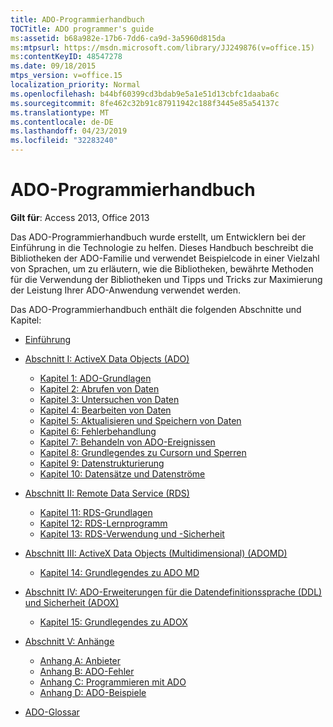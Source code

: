 ```yaml
---
title: ADO-Programmierhandbuch
TOCTitle: ADO programmer's guide
ms:assetid: b68a982e-17b6-7dd6-ca9d-3a5960d815da
ms:mtpsurl: https://msdn.microsoft.com/library/JJ249876(v=office.15)
ms:contentKeyID: 48547278
ms.date: 09/18/2015
mtps_version: v=office.15
localization_priority: Normal
ms.openlocfilehash: b44bf60399cd3bdab9e5a1e51d13cbfc1daaba6c
ms.sourcegitcommit: 8fe462c32b91c87911942c188f3445e85a54137c
ms.translationtype: MT
ms.contentlocale: de-DE
ms.lasthandoff: 04/23/2019
ms.locfileid: "32283240"
---
```

# <a name="ado-programmers-guide"></a>ADO-Programmierhandbuch

**Gilt für**: Access 2013, Office 2013

Das ADO-Programmierhandbuch wurde erstellt, um Entwicklern bei der Einführung in die Technologie zu helfen. Dieses Handbuch beschreibt die Bibliotheken der ADO-Familie und verwendet Beispielcode in einer Vielzahl von Sprachen, um zu erläutern, wie die Bibliotheken, bewährte Methoden für die Verwendung der Bibliotheken und Tipps und Tricks zur Maximierung der Leistung Ihrer ADO-Anwendung verwendet werden.

Das ADO-Programmierhandbuch enthält die folgenden Abschnitte und Kapitel:

- [Einführung](introduction-to-ado-programming.md)
  
- [Abschnitt I: ActiveX Data Objects (ADO)](section-i-activex-data-objects.md)
    
    - [Kapitel 1: ADO-Grundlagen](chapter-1-ado-fundamentals.md)
    - [Kapitel 2: Abrufen von Daten](chapter-2-getting-data.md)
    - [Kapitel 3: Untersuchen von Daten](chapter-3-examining-data.md)
    - [Kapitel 4: Bearbeiten von Daten](chapter-4-editing-data.md)
    - [Kapitel 5: Aktualisieren und Speichern von Daten](chapter-5-updating-and-persisting-data.md)
    - [Kapitel 6: Fehlerbehandlung](chapter-6-error-handling.md)
    - [Kapitel 7: Behandeln von ADO-Ereignissen](chapter-7-handling-ado-events.md)
    - [Kapitel 8: Grundlegendes zu Cursorn und Sperren](chapter-8-understanding-cursors-and-locks.md)
    - [Kapitel 9: Datenstrukturierung](chapter-9-data-shaping.md)
    - [Kapitel 10: Datensätze und Datenströme](chapter-10-records-and-streams.md)

- [Abschnitt II: Remote Data Service (RDS)](section-ii-remote-data-service.md)
    
    - [Kapitel 11: RDS-Grundlagen](chapter-11-rds-fundamentals.md)
    - [Kapitel 12: RDS-Lernprogramm](chapter-12-rds-tutorial.md)
    - [Kapitel 13: RDS-Verwendung und -Sicherheit](chapter-13-rds-usage-and-security.md)

- [Abschnitt III: ActiveX Data Objects (Multidimensional) (ADOMD)](section-iii-ado-multidimensional-ado-md.md)
    
    - [Kapitel 14: Grundlegendes zu ADO MD](chapter-14-ado-md-fundamentals.md)

- [Abschnitt IV: ADO-Erweiterungen für die Datendefinitionssprache (DDL) und Sicherheit (ADOX)](section-iv-ado-extensions-for-data-definition-language-and-security-adox.md)
    
    - [Kapitel 15: Grundlegendes zu ADOX](chapter-15-adox-fundamentals.md)

- [Abschnitt V: Anhänge](section-v-appendixes.md)
    
    - [Anhang A: Anbieter](appendix-a-providers.md)
    - [Anhang B: ADO-Fehler](appendix-b-ado-errors.md)
    - [Anhang C: Programmieren mit ADO](appendix-c-programming-with-ado.md)
    - [Anhang D: ADO-Beispiele](appendix-d-ado-samples.md)

- [ADO-Glossar](ado-glossary.md)

